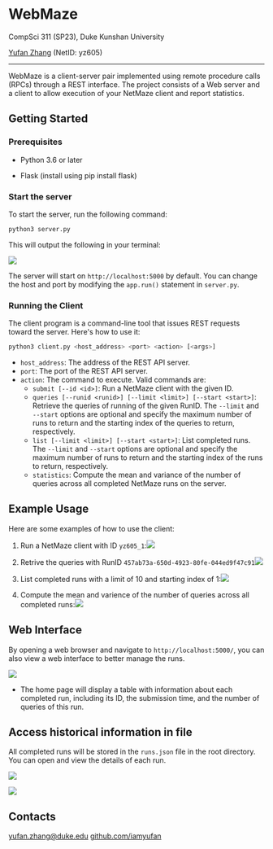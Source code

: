 # WebMaze

CompSci 311 (SP23), Duke Kunshan University

[Yufan Zhang](http://yufanbruce.com) (NetID: yz605)

---

WebMaze is a client-server pair implemented using remote procedure calls (RPCs) through a REST interface. The project consists of a Web server and a client to allow execution of your NetMaze client and report statistics.

## Getting Started

### Prerequisites

- Python 3.6 or later

- Flask (install using pip install flask)

### Start the server

To start the server, run the following command:

```bash
python3 server.py
```

This will output the following in your terminal:

![](/Users/yufanzhang/Library/Application%20Support/marktext/images/2023-04-25-22-30-19-image.png)

The server will start on `http://localhost:5000` by default. You can change the host and port by modifying the `app.run()` statement in `server.py`.

### Running the Client

The client program is a command-line tool that issues REST requests toward the server. Here's how to use it:

```bash
python3 client.py <host_address> <port> <action> [<args>]
```

- `host_address`: The address of the REST API server.
- `port`: The port of the REST API server.
- `action`: The command to execute. Valid commands are:
  - `submit [--id <id>]`: Run a NetMaze client with the given ID.
  - `queries [--runid <runid>] [--limit <limit>] [--start <start>]`: Retrieve the queries of running of the given RunID. The `--limit` and `--start` options are optional and specify the maximum number of runs to return and the starting index of the queries to return, respectively.
  - `list [--limit <limit>] [--start <start>]`: List completed runs. The `--limit` and `--start` options are optional and specify the maximum number of runs to return and the starting index of the runs to return, respectively.
  - `statistics`: Compute the mean and variance of the number of queries across all completed NetMaze runs on the server.

## Example Usage

Here are some examples of how to use the client:

1. Run a NetMaze client with ID `yz605_1`:![](/Users/yufanzhang/Library/Application%20Support/marktext/images/2023-04-25-22-40-17-image.png)

2. Retrive the queries with RunID `457ab73a-650d-4923-80fe-044ed9f47c91`![](/Users/yufanzhang/Library/Application%20Support/marktext/images/2023-04-25-22-40-49-image.png)

3. List completed runs with a limit of 10 and starting index of 1:![](/Users/yufanzhang/Library/Application%20Support/marktext/images/2023-04-25-22-41-44-image.png)

4. Compute the mean and varience of the number of queries across all completed runs:![](/Users/yufanzhang/Library/Application%20Support/marktext/images/2023-04-25-22-43-07-image.png)

## Web Interface

By opening a web browser and navigate to `http://localhost:5000/`, you can also view a web interface to better manage the runs.

![](/Users/yufanzhang/Library/Application%20Support/marktext/images/2023-04-25-22-45-11-image.png)

- The home page will display a table with information about each completed run, including its ID, the submission time, and the number of queries of this run.

## Access historical information in file

All completed runs will be stored in the `runs.json` file in the root directory. You can open and view the details of each run.

![](/Users/yufanzhang/Library/Application%20Support/marktext/images/2023-04-25-22-48-06-image.png)

![](/Users/yufanzhang/Library/Application%20Support/marktext/images/2023-04-25-22-48-20-image.png)

## Contacts

yufan.zhang@duke.edu
[github.com/iamyufan](https://github.com/iamyufanhttps://github.com/iamyufan)
